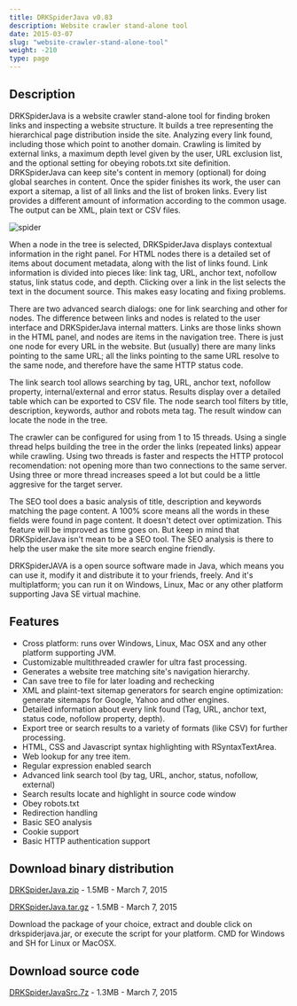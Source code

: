 ```yaml
---
title: DRKSpiderJava v0.83
description: Website crawler stand-alone tool 
date: 2015-03-07
slug: "website-crawler-stand-alone-tool"
weight: -210
type: page
---
```


## Description
DRKSpiderJava is a website crawler stand-alone tool for finding broken links and inspecting a website structure.
It builds a tree representing the hierarchical page distribution inside the site.
Analyzing every link found, including those which point to another domain.
Crawling is limited by external links, a maximum depth level given by the user, URL exclusion list, and the optional setting for obeying robots.txt site definition. DRKSpiderJava can keep site's content in memory (optional) for doing global searches in content.
Once the spider finishes its work, the user can export a sitemap, a list of all links and the list of broken links.
Every list provides a different amount of information according to the common usage.
The output can be XML, plain text or CSV files.

![spider](/downloads/legacy/spider/drkspider-screenshot-1.png)

When a node in the tree is selected, DRKSpiderJava displays contextual information in the right panel.
For HTML nodes there is a detailed set of items about document metadata, along with the list of links found. Link information is divided into pieces like: link tag, URL, anchor text, nofollow status, link status code, and depth.
Clicking over a link in the list selects the text in the document source. This makes easy locating and fixing problems.

There are two advanced search dialogs: one for link searching and other for nodes.
The difference between links and nodes is related to the user interface and DRKSpiderJava internal matters.
Links are those links shown in the HTML panel, and nodes are items in the navigation tree.
There is just one node for every URL in the website.
But (usually) there are many links pointing to the same URL; all the links pointing to the same URL resolve to the same node, and therefore have the same HTTP status code.

The link search tool allows searching by tag, URL, anchor text, nofollow property, internal/external and error status.
Results display over a detailed table which can be exported to CSV file.
The node search tool filters by title, description, keywords, author and robots meta tag.
The result window can locate the node in the tree.

The crawler can be configured for using from 1 to 15 threads.
Using a single thread helps building the tree in the order the links (repeated links) appear while crawling.
Using two threads is faster and respects the HTTP protocol recomendation: not opening more than two connections to the same server.
Using three or more thread increases speed a lot but could be a little aggresive for the target server.

The SEO tool does a basic analysis of title, description and keywords matching the page content.
A 100% score means all the words in these fields were found in page content. It doesn't detect over optimization.
This feature will be improved as time goes on. But keep in mind that DRKSpiderJava isn't mean to be a SEO tool.
The SEO analysis is there to help the user make the site more search engine friendly.

DRKSpiderJAVA is a open source software made in Java, which means you can use it, modify it and distribute it to your friends, freely.
And it's multiplatform; you can run it on Windows, Linux, Mac or any other platform supporting Java SE virtual machine.

## Features
* Cross platform: runs over Windows, Linux, Mac OSX and any other platform supporting JVM.
* Customizable multithreaded crawler for ultra fast processing.
* Generates a website tree matching site's navigation hierarchy.
* Can save tree to file for later loading and rechecking
* XML and plaint-text sitemap generators for search engine optimization: generate sitemaps for Google, Yahoo and other engines.
* Detailed information about every link found (Tag, URL, anchor text, status code, nofollow property, depth).
* Export tree or search results to a variety of formats (like CSV) for further processing.
* HTML, CSS and Javascript syntax highlighting with RSyntaxTextArea.
* Web lookup for any tree item.
* Regular expression enabled search
* Advanced link search tool (by tag, URL, anchor, status, nofollow, external)
* Search results locate and highlight in source code window
* Obey robots.txt
* Redirection handling
* Basic SEO analysis
* Cookie support
* Basic HTTP authentication support

## Download binary distribution
[DRKSpiderJava.zip](/downloads/legacy/spider/DRKSpiderJava.zip) - 1.5MB - March 7, 2015

[DRKSpiderJava.tar.gz](/downloads/legacy/spider/DRKSpiderJava.tar.gz) - 1.5MB - March 7, 2015

Download the package of your choice, extract and double click on drkspiderjava.jar, or execute the script for your platform.
CMD for Windows and SH for Linux or MacOSX.

## Download source code
[DRKSpiderJavaSrc.7z](/downloads/legacy/spider/DRKSpiderJavaSrc.7z) - 1.3MB - March 7, 2015